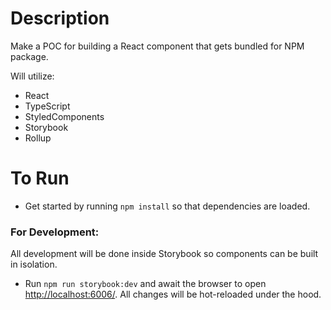 # Description

Make a POC for building a React component that gets bundled for NPM package.

Will utilize:

- React
- TypeScript
- StyledComponents
- Storybook
- Rollup

# To Run

- Get started by running `npm install` so that dependencies are loaded.

### For Development:

All development will be done inside Storybook so components can be built in isolation.

- Run `npm run storybook:dev` and await the browser to open [http://localhost:6006/](http://localhost:6006/). All changes will be hot-reloaded under the hood.
